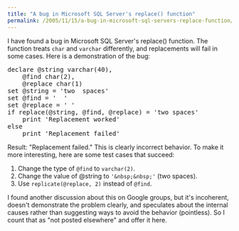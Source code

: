 ```yaml
---
title: "A bug in Microsoft SQL Server's replace() function"
permalink: /2005/11/15/a-bug-in-microsoft-sql-servers-replace-function/
---
```

I have found a bug in Microsoft SQL Server's replace() function. The function treats `char` and `varchar` differently, and replacements will fail in some cases. Here is a demonstration of the bug:

<pre>declare @string varchar(40),
    @find char(2),
    @replace char(1)
set @string = 'two  spaces'
set @find = '  '
set @replace = ' '
if replace(@string, @find, @replace) = 'two spaces'
    print 'Replacement worked'
else
    print 'Replacement failed'</pre>

Result: "Replacement failed." This is clearly incorrect behavior. To make it more interesting, here are some test cases that succeed:

1.  Change the type of `@find` to `varchar(2)`.
2.  Change the value of @string to `'&nbsp;&nbsp;'` (two spaces).
3.  Use `replicate(@replace, 2)` instead of `@find`.

I found another discussion about this on Google groups, but it's incoherent, doesn't demonstrate the problem clearly, and speculates about the internal causes rather than suggesting ways to avoid the behavior (pointless). So I count that as "not posted elsewhere" and offer it here.
